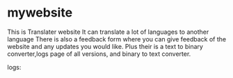 # mywebsite
  This is Translater website
  It can translate a lot of languages to another language
  There is also a feedback form where you can give feedback of the website and any updates you would like.
  Plus their is a text to binary converter,logs page of all versions, and binary to text converter.
 
 logs:

          
